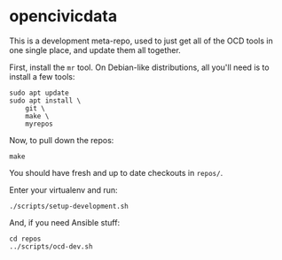 opencivicdata
=============

This is a development meta-repo, used to just get all of the OCD tools
in one single place, and update them all together.

First, install the `mr` tool. On Debian-like distributions, all you'll need
is to install a few tools:

```
sudo apt update
sudo apt install \
    git \
    make \
    myrepos
```

Now, to pull down the repos:

```
make
```

You should have fresh and up to date checkouts in `repos/`.

Enter your virtualenv and run:

```
./scripts/setup-development.sh
```

And, if you need Ansible stuff:

```
cd repos
../scripts/ocd-dev.sh
```
